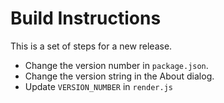 # Build Instructions
This is a set of steps for a new release.

* Change the version number in `package.json`.
* Change the version string in the About dialog.
* Update `VERSION_NUMBER` in `render.js`
